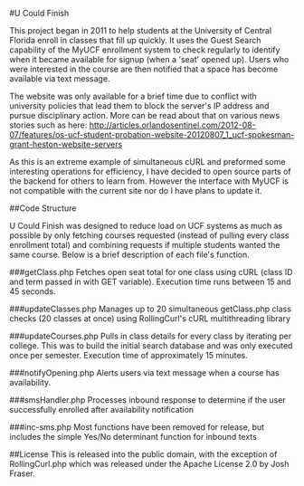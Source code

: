 #U Could Finish

This project began in 2011 to help students at the University of Central Florida enroll in classes that fill up quickly. It uses the Guest Search capability of the MyUCF enrollment system to check regularly to identify when it became available for signup (when a 'seat' opened up). Users who were interested in the course are then notified that a space has become available via text message.

The website was only available for a brief time due to conflict with university policies that lead them to block the server's IP address and pursue disciplinary action. More can be read about that on various news stories such as here: http://articles.orlandosentinel.com/2012-08-07/features/os-ucf-student-probation-website-20120807_1_ucf-spokesman-grant-heston-website-servers

As this is an extreme example of simultaneous cURL and preformed some interesting operations for efficiency, I have decided to open source parts of the backend for others to learn from. However the interface with MyUCF is not compatible with the current site nor do I have plans to update it.

##Code Structure

U Could Finish was designed to reduce load on UCF systems as much as possible by only fetching courses requested (instead of pulling every class enrollment total) and combining requests if multiple students wanted the same course. Below is a brief description of each file's function.

###getClass.php
Fetches open seat total for one class using cURL (class ID and term passed in with GET variable). Execution time runs between 15 and 45 seconds.

###updateClasses.php
Manages up to 20 simultaneous getClass.php class checks (20 classes at once) using RollingCurl's cURL multithreading library

###updateCourses.php
Pulls in class details for every class by iterating per college. This was to build the initial search database and was only executed once per semester. Execution time of approximately 15 minutes.

###notifyOpening.php
Alerts users via text message when a course has availability.

###smsHandler.php
Processes inbound response to determine if the user successfully enrolled after availability notification

###inc-sms.php
Most functions have been removed for release, but includes the simple Yes/No determinant function for inbound texts


##License
This is released into the public domain, with the exception of RollingCurl.php which was released under the Apache License 2.0 by Josh Fraser.
